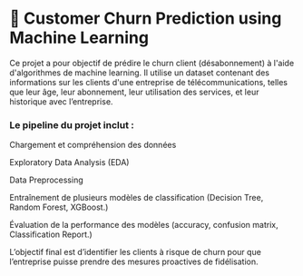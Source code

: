 # 🧠 Customer Churn Prediction using Machine Learning
Ce projet a pour objectif de prédire le churn client (désabonnement) à l'aide d'algorithmes de machine learning. Il utilise un dataset contenant des informations sur les clients d'une entreprise de télécommunications, telles que leur âge, leur abonnement, leur utilisation des services, et leur historique avec l’entreprise.

### Le pipeline du projet inclut :

Chargement et compréhension des données

Exploratory Data Analysis (EDA)

Data Preprocessing

Entraînement de plusieurs modèles de classification (Decision Tree, Random Forest, XGBoost.)

Évaluation de la performance des modèles (accuracy, confusion matrix, Classification Report.)

L’objectif final est d’identifier les clients à risque de churn pour que l’entreprise puisse prendre des mesures proactives de fidélisation.
